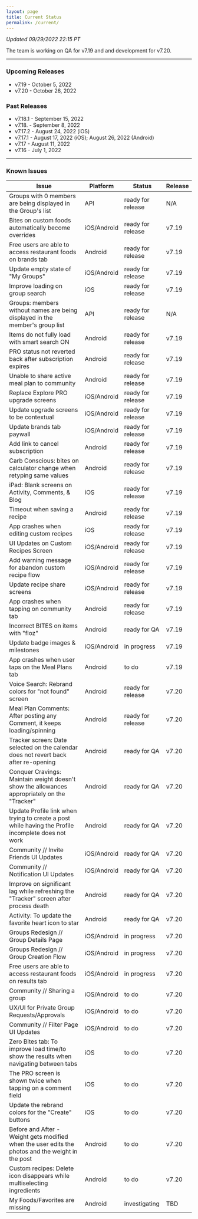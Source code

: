 ```yaml
---
layout: page
title: Current Status
permalink: /current/
---
```


_Updated 09/29/2022 22:15 PT_

The team is working on QA for v7.19 and and development for v7.20.

***

### Upcoming Releases
- v7.19   - October 5, 2022
- v7.20   - October 26, 2022
 
### Past Releases
- v7.18.1 - September 15, 2022
- v7.18.  - September 8, 2022
- v7.17.2 - August 24, 2022 (iOS)
- v7.17.1 - August 17, 2022 (iOS); August 26, 2022 (Android)
- v7.17   - August 11, 2022
- v7.16   - July 1, 2022

***

### Known Issues

|Issue                          |Platform   | Status    | Release           |
| ---                           | ---       | ---       | ---               |
|Groups with 0 members are being displayed in the Group's list |API |ready for release| N/A|
|Bites on custom foods automatically become overrides|iOS/Android |ready for release| v7.19|
|Free users are able to access restaurant foods on brands tab|Android |ready for release| v7.19|
|Update empty state of "My Groups"|iOS/Android |ready for release| v7.19|
|Improve loading on group search |iOS |ready for release| v7.19|
|Groups: members without names are being displayed in the member's group list|API|ready for release| N/A|
|Items do not fully load with smart search ON |Android |ready for release| v7.19|
|PRO status not reverted back after subscription expires |Android |ready for release| v7.19|
|Unable to share active meal plan to community |Android |ready for release| v7.19|
|Replace Explore PRO upgrade screens |iOS/Android |ready for release| v7.19|
|Update upgrade screens to be contextual |iOS/Android |ready for release| v7.19|
|Update brands tab paywall |iOS/Android |ready for release| v7.19|
|Add link to cancel subscription |Android |ready for release| v7.19|
|Carb Conscious: bites on calculator change when retyping same values |Android |ready for release| v7.19|
|iPad: Blank screens on Activity, Comments, & Blog |iOS |ready for release| v7.19|
|Timeout when saving a recipe |Android |ready for release| v7.19|
|App crashes when editing custom recipes |iOS |ready for release| v7.19|
|UI Updates on Custom Recipes Screen |iOS/Android |ready for release| v7.19|
|Add warning message for abandon custom recipe flow |iOS/Android |ready for release| v7.19|
|Update recipe share screens |iOS/Android |ready for release| v7.19|
|App crashes when tapping on community tab |Android |ready for release| v7.19|
|Incorrect BITES on items with "floz" |Android |ready for QA| v7.19|
|Update badge images & milestones |iOS/Android |in progress| v7.19|
|App crashes when user taps on the Meal Plans tab |Android |to do| v7.19|
|Voice Search: Rebrand colors for "not found" screen|Android |ready for release| v7.20|
|Meal Plan Comments: After posting any Comment, it keeps loading/spinning |Android |ready for release| v7.20|
|Tracker screen: Date selected on the calendar does not revert back after re-opening|Android |ready for QA| v7.20|
|Conquer Cravings: Maintain weight doesn't show the allowances appropriately on the "Tracker"|Android |ready for QA| v7.20|
|Update Profile link when trying to create a post while having the Profile incomplete does not work|Android |ready for QA| v7.20|
|Community // Invite Friends UI Updates|iOS/Android |ready for QA| v7.20|
|Community // Notification UI Updates|iOS/Android |ready for QA| v7.20|
|Improve on significant lag while refreshing the "Tracker" screen after process death |Android |ready for QA| v7.20|
|Activity: To update the favorite heart icon to star |Android |ready for QA| v7.20|
|Groups Redesign // Group Details Page|iOS/Android |in progress| v7.20|
|Groups Redesign // Group Creation Flow|iOS/Android |in progress| v7.20|
|Free users are able to access restaurant foods on results tab|iOS/Android |in progress| v7.20|
|Community // Sharing a group|iOS/Android |to do| v7.20|
|UX/UI for Private Group Requests/Approvals|iOS/Android |to do| v7.20|
|Community // Filter Page UI Updates|iOS/Android |to do| v7.20|
|Zero Bites tab: To improve load time/to show the results when navigating between tabs |iOS |to do| v7.20|
|The PRO screen is shown twice when tapping on a comment field |iOS |to do| v7.20|
|Update the rebrand colors for the "Create" buttons |iOS |to do| v7.20|
|Before and After - Weight gets modified when the user edits the photos and the weight in the post |Android |to do| v7.20|
|Custom recipes: Delete icon disappears while multiselecting ingredients |Android |to do| v7.20|
|My Foods/Favorites are missing |Android |investigating| TBD|
